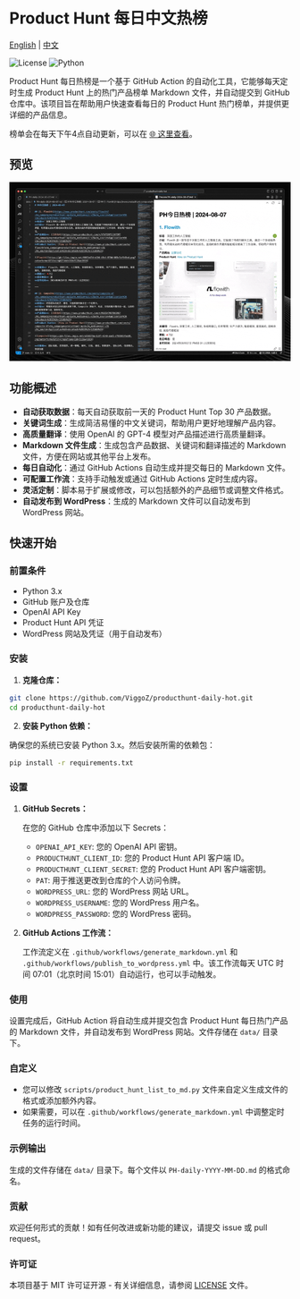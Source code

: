 # Product Hunt 每日中文热榜

[English](README.en.md) | [中文](README.md)

![License](https://img.shields.io/github/license/ViggoZ/producthunt-daily-hot) ![Python](https://img.shields.io/badge/python-3.x-blue)

Product Hunt 每日热榜是一个基于 GitHub Action 的自动化工具，它能够每天定时生成 Product Hunt 上的热门产品榜单 Markdown 文件，并自动提交到 GitHub 仓库中。该项目旨在帮助用户快速查看每日的 Product Hunt 热门榜单，并提供更详细的产品信息。

榜单会在每天下午4点自动更新，可以在 [🌐 这里查看](https://decohack.com/category/producthunt/)。

## 预览

![Preview](./preview.gif)

## 功能概述

- **自动获取数据**：每天自动获取前一天的 Product Hunt Top 30 产品数据。
- **关键词生成**：生成简洁易懂的中文关键词，帮助用户更好地理解产品内容。
- **高质量翻译**：使用 OpenAI 的 GPT-4 模型对产品描述进行高质量翻译。
- **Markdown 文件生成**：生成包含产品数据、关键词和翻译描述的 Markdown 文件，方便在网站或其他平台上发布。
- **每日自动化**：通过 GitHub Actions 自动生成并提交每日的 Markdown 文件。
- **可配置工作流**：支持手动触发或通过 GitHub Actions 定时生成内容。
- **灵活定制**：脚本易于扩展或修改，可以包括额外的产品细节或调整文件格式。
- **自动发布到 WordPress**：生成的 Markdown 文件可以自动发布到 WordPress 网站。

## 快速开始

### 前置条件

- Python 3.x
- GitHub 账户及仓库
- OpenAI API Key
- Product Hunt API 凭证
- WordPress 网站及凭证（用于自动发布）

### 安装

1. **克隆仓库：**

```bash
git clone https://github.com/ViggoZ/producthunt-daily-hot.git
cd producthunt-daily-hot
```

2. **安装 Python 依赖：**

确保您的系统已安装 Python 3.x。然后安装所需的依赖包：

```bash
pip install -r requirements.txt
```

### 设置

1. **GitHub Secrets：**

   在您的 GitHub 仓库中添加以下 Secrets：

   - `OPENAI_API_KEY`: 您的 OpenAI API 密钥。
   - `PRODUCTHUNT_CLIENT_ID`: 您的 Product Hunt API 客户端 ID。
   - `PRODUCTHUNT_CLIENT_SECRET`: 您的 Product Hunt API 客户端密钥。
   - `PAT`: 用于推送更改到仓库的个人访问令牌。
   - `WORDPRESS_URL`: 您的 WordPress 网站 URL。
   - `WORDPRESS_USERNAME`: 您的 WordPress 用户名。
   - `WORDPRESS_PASSWORD`: 您的 WordPress 密码。

2. **GitHub Actions 工作流：**

   工作流定义在 `.github/workflows/generate_markdown.yml` 和 `.github/workflows/publish_to_wordpress.yml` 中。该工作流每天 UTC 时间 07:01（北京时间 15:01）自动运行，也可以手动触发。

### 使用

设置完成后，GitHub Action 将自动生成并提交包含 Product Hunt 每日热门产品的 Markdown 文件，并自动发布到 WordPress 网站。文件存储在 `data/` 目录下。

### 自定义

- 您可以修改 `scripts/product_hunt_list_to_md.py` 文件来自定义生成文件的格式或添加额外内容。
- 如果需要，可以在 `.github/workflows/generate_markdown.yml` 中调整定时任务的运行时间。

### 示例输出

生成的文件存储在 `data/` 目录下。每个文件以 `PH-daily-YYYY-MM-DD.md` 的格式命名。

### 贡献

欢迎任何形式的贡献！如有任何改进或新功能的建议，请提交 issue 或 pull request。

### 许可证

本项目基于 MIT 许可证开源 - 有关详细信息，请参阅 [LICENSE](LICENSE) 文件。
